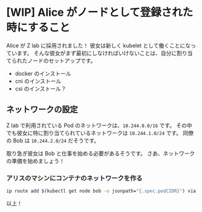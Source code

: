 # [WIP] Alice がノードとして登録された時にすること

Alice が Z lab に採用されました！
彼女は新しく kubelet として働くことになっています。
そんな彼女がまず最初にしなければいけないことは、自分に割り当てられたノードのセットアップです。

-   docker のインストール
-   cni のインストール
-   csi のインストール？

## ネットワークの設定

Z lab で利用されている Pod のネットワークは、`10.244.0.0/16` です。
その中でも彼女に特に割り当てられているネットワークは `10.244.1.0/24` です。
同僚の Bob は `10.244.2.0/24` だそうです。

取り急ぎ彼女は Bob と仕事を始める必要があるそうです。
さあ、ネットワークの準備を始めましょう！

### アリスのマシンにコンテナのネットワークを作る

```bash
ip route add $(kubectl get node bob -o jsonpath="{.spec.podCIDR}") via 192.168.43.112 # Bob のマシン
```

以上！
